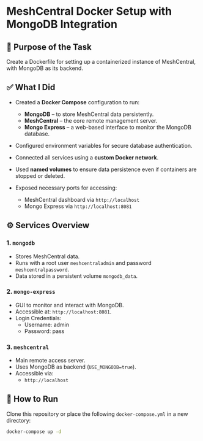 # MeshCentral Docker Setup with MongoDB Integration

## 📌 Purpose of the Task

Create a Dockerfile for setting up a containerized instance of MeshCentral, with MongoDB as its backend.

## ✅ What I Did

- Created a **Docker Compose** configuration to run:
  - **MongoDB** – to store MeshCentral data persistently.
  - **MeshCentral** – the core remote management server.
  - **Mongo Express** – a web-based interface to monitor the MongoDB database.

- Configured environment variables for secure database authentication.
- Connected all services using a **custom Docker network**.
- Used **named volumes** to ensure data persistence even if containers are stopped or deleted.
- Exposed necessary ports for accessing:
  - MeshCentral dashboard via `http://localhost`
  - Mongo Express via `http://localhost:8081`

## ⚙️ Services Overview

### 1. `mongodb`
- Stores MeshCentral data.
- Runs with a root user `meshcentraladmin` and password `meshcentralpassword`.
- Data stored in a persistent volume `mongodb_data`.

### 2. `mongo-express`
- GUI to monitor and interact with MongoDB.
- Accessible at: `http://localhost:8081`.
- Login Credentials:
    - Username: admin
    - Password: pass

### 3. `meshcentral`
- Main remote access server.
- Uses MongoDB as backend (`USE_MONGODB=true`).
- Accessible via:
  - `http://localhost` 

## 🚀 How to Run

Clone this repository or place the following `docker-compose.yml` in a new directory:

```bash
docker-compose up -d
